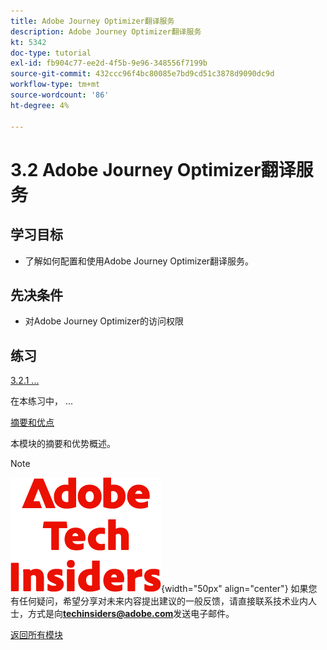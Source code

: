 ```yaml
---
title: Adobe Journey Optimizer翻译服务
description: Adobe Journey Optimizer翻译服务
kt: 5342
doc-type: tutorial
exl-id: fb904c77-ee2d-4f5b-9e96-348556f7199b
source-git-commit: 432ccc96f4bc80085e7bd9cd51c3878d9090dc9d
workflow-type: tm+mt
source-wordcount: '86'
ht-degree: 4%

---
```


# 3.2 Adobe Journey Optimizer翻译服务

## 学习目标

- 了解如何配置和使用Adobe Journey Optimizer翻译服务。

## 先决条件

- 对Adobe Journey Optimizer的访问权限

## 练习

[3.2.1 ...](./ex1.md)

在本练习中， ...

[摘要和优点](./summary.md)

本模块的摘要和优势概述。

>[!NOTE]
>
>![技术内部人士](./../../../assets/images/techinsiders.png){width="50px" align="center"}
>如果您有任何疑问，希望分享对未来内容提出建议的一般反馈，请直接联系技术业内人士，方式是向&#x200B;**techinsiders@adobe.com**&#x200B;发送电子邮件。

[返回所有模块](../../../overview.md)
